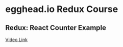 # egghead.io Redux Course

## Redux: React Counter Example

[Video Link](https://egghead.io/lessons/javascript-redux-react-counter-example)